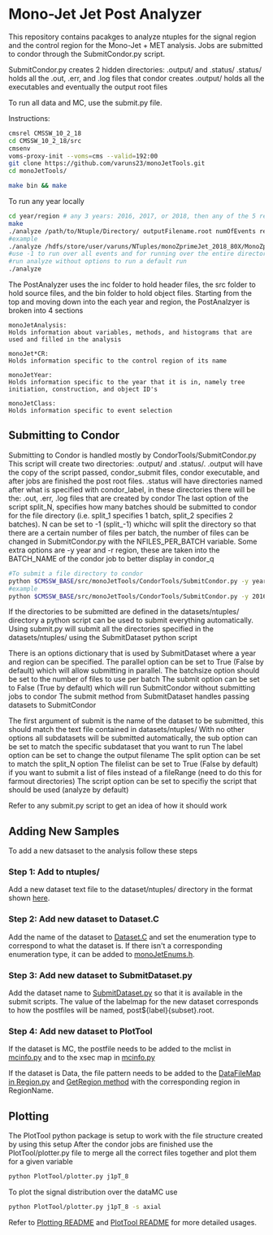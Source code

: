 # Mono-Jet Jet Post Analyzer

This repository contains pacakges to analyze ntuples for the signal region and the control region 
for the Mono-Jet + MET analysis.
Jobs are submitted to condor through the SubmitCondor.py script.

SubmitCondor.py creates 2 hidden directories: .output/ and .status/
.status/ holds all the .out, .err, and .log files that condor creates
.output/ holds all the executables and eventually the output root files

To run all data and MC, use the submit.py file.

Instructions:

```bash
cmsrel CMSSW_10_2_18
cd CMSSW_10_2_18/src
cmsenv
voms-proxy-init --voms=cms --valid=192:00
git clone https://github.com/varuns23/monoJetTools.git
cd monoJetTools/

make bin && make
```

To run any year locally 

```bash
cd year/region # any 3 years: 2016, 2017, or 2018, then any of the 5 regions: SignalRegion, SingleEleCR, SingleMuCR, DoubleEleCR, or DoubleMuCR
make
./analyze /path/to/Ntuple/Directory/ outputFilename.root numOfEvents reportEvery filerange
#example
./analyze /hdfs/store/user/varuns/NTuples/monoZprimeJet_2018_80X/MonoZprimeJet_Mx10_Mv1000/ postMx10_Mv1000.root -1 1000 1-9
#use -1 to run over all events and for running over the entire directory
#run analyze without options to run a default run
./analyze
````

The PostAnalyzer uses the inc folder to hold header files, the src folder to hold source files, and the bin folder to hold object files.
Starting from the top and moving down into the each year and region, the PostAnalzyer is broken into 4 sections

    monoJetAnalysis:
	Holds information about variables, methods, and histograms that are used and filled in the analysis

    monoJet*CR:
	Holds information specific to the control region of its name

    monoJetYear:
	Holds information specific to the year that it is in, namely tree initiation, construction, and object ID's

    monoJetClass:
	Holds information specific to event selection

## Submitting to Condor
Submitting to Condor is handled mostly by CondorTools/SubmitCondor.py
This script will create two directories: .output/ and .status/.
.output will have the copy of the script passed, condor_submit files, condor executable, and after jobs are finished the post root files.
.status will have directories named after what is specified with condor_label, in these directories there will be the: .out, .err, .log files that are created by condor
The last option of the script split_N, specifies how many batches should be submitted to condor for the file directory (i.e. split_1 specifies 1 batch, split_2 specifies 2 batches).
N can be set to -1 (split_-1) whichc will split the directory so that there are a certain number of files per batch, the number of files can be changed in SubmitCondor.py with the NFILES_PER_BATCH variable.
Some extra options are -y year and -r region, these are taken into the BATCH_NAME of the condor job to better display in condor_q

```bash
#To submit a file directory to condor
python $CMSSW_BASE/src/monoJetTools/CondorTools/SubmitCondor.py -y year -r region analyze /path/to/Ntuple/Directory/ outputFilename.root numOfEvents reportEvery condor_label split_N
#example
python $CMSSW_BASE/src/monoJetTools/CondorTools/SubmitCondor.py -y 2016 -r SR analyze /hdfs/store/user/varuns/NTuples/monoZprimeJet_2018_80X/MonoZprimeJet_Mx10_Mv1000/ postMx10_Mv1000.root -1 1000 Mx10_Mv1000 split_-1
```

If the directories to be submitted are defined in the datasets/ntuples/ directory a python script can be used to submit everything automatically.
Using submit.py will submit all the directories specified in the datasets/ntuples/ using the SubmitDataset python script

There is an options dictionary that is used by SubmitDataset where a year and region can be specified.
The parallel option can be set to True (False by default) which will allow submitting in parallel.
The batchsize option should be set to the number of files to use per batch
The submit option can be set to False (True by default) which will run SubmitCondor without submitting jobs to condor
The submit method from SubmitDataset handles passing datasets to SubmitCondor

The first argument of submit is the name of the dataset to be submitted, this should match the text file contained in datasets/ntuples/
With no other options all subdatasets will be submitted automatically, the sub option can be set to match the specific subdataset that you want to run
The label option can be set to change the output filename
The split option can be set to match the split_N option
The filelist can be set to True (False by default) if you want to submit a list of files instead of a fileRange (need to do this for farmout directories)
The script option can be set to specifiy the script that should be used (analyze by default)

Refer to any submit.py script to get an idea of how it should work

## Adding New Samples
To add a new datsaset to the analysis follow these steps
### Step 1: Add to ntuples/
Add a new dataset text file to the dataset/ntuples/ directory in the format shown [here](https://github.com/varuns23/monoJetTools/blob/master/2017/datasets/ntuples/dyjets.txt).
### Step 2: Add new dataset to Dataset.C
Add the name of the dataset to [Dataset.C](https://github.com/varuns23/monoJetTools/blob/master/src/Dataset.C#L34-L40) and set the enumeration type to correspond to what the dataset is. If there isn't a corresponding enumeration type, it can be added to [monoJetEnums.h](https://github.com/varuns23/monoJetTools/blob/5b14d23d62fff63f9205a9cbdbfea90930e23684/inc/monoJetEnums.h#L4-L5).
### Step 3: Add new dataset to SubmitDataset.py
Add the dataset name to [SubmitDataset.py](https://github.com/varuns23/monoJetTools/blob/5b14d23d62fff63f9205a9cbdbfea90930e23684/CondorTools/SubmitDataset.py#L7-L16) so that it is available in the submit scripts. The value of the labelmap for the new dataset corresponds to how the postfiles will be named, post${label}{subset}.root.
### Step 4: Add new dataset to PlotTool
If the dataset is MC, the postfile needs to be added to the mclist in [mcinfo.py](https://github.com/varuns23/monoJetTools/blob/5b14d23d62fff63f9205a9cbdbfea90930e23684/2017/config/mcinfo.py#L25-L63) and to the xsec map in [mcinfo.py](https://github.com/varuns23/monoJetTools/blob/5b14d23d62fff63f9205a9cbdbfea90930e23684/2017/config/mcinfo.py#L65)

If the dataset is Data, the file pattern needs to be added to the [DataFileMap in Region.py](https://github.com/varuns23/monoJetTools/blob/5b14d23d62fff63f9205a9cbdbfea90930e23684/PlotTool/PlotTool/Region.py#L19) and [GetRegion method](https://github.com/varuns23/monoJetTools/blob/5b14d23d62fff63f9205a9cbdbfea90930e23684/PlotTool/PlotTool/Region.py#L29-L30) with the corresponding region in RegionName.

## Plotting
The PlotTool python package is setup to work with the file structure created by using this setup
After the condor jobs are finished use the PlotTool/plotter.py file to merge all the correct files together and plot them for a given variable

```bash
python PlotTool/plotter.py j1pT_8
```

To plot the signal distribution over the dataMC use 
```bash
python PlotTool/plotter.py j1pT_8 -s axial
```

Refer to [Plotting README](https://github.com/varuns23/monoJetTools/blob/master/PlotTool/README.md) and [PlotTool README](https://github.com/varuns23/monoJetTools/blob/master/PlotTool/PlotTool/README.md) for more detailed usages.
